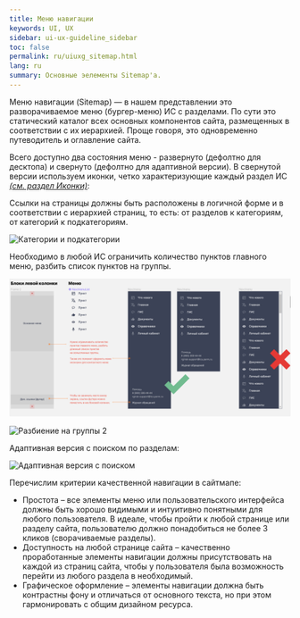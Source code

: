 ```yaml
---
title: Меню навигации
keywords: UI, UX
sidebar: ui-ux-guideline_sidebar
toc: false
permalink: ru/uiuxg_sitemap.html
lang: ru
summary: Основные эелементы Sitemap'a.
---
```


Меню навигации (Sitemap) — в нашем представлении это разворачиваемое меню (бургер-меню) ИС с разделами. По сути это статический каталог всех основных компонентов сайта, размещенных в соответствии с их иерархией. Проще говоря, это одновременно путеводитель и оглавление сайта.

Всего доступно два состояния меню - развернуто (дефолтно для десктопа) и свернуто (дефолтно для адаптивной версии). В свернутой версии используем иконки, четко характеризующие каждый раздел ИС [*(см. раздел Иконки)*]():

Ссылки на страницы должны быть расположены в логичной форме и в соответствии с иерархией страниц, то есть: от разделов к категориям, от категорий к подкатегориям.

![Категории и подкатегории](../../../images/pages/guides/ui-ux-guideline/uiuxg_sitemap/2.png)

Необходимо в любой ИС ограничить количество пунктов главного меню, разбить список пунктов на группы.

![Разбиение на группы](../../../images/pages/guides/ui-ux-guideline/uiuxg_sitemap/3.png)

![Разбиение на группы 2](../../../images/pages/guides/ui-ux-guideline/uiuxg_sitemap/3-1.png)

Адаптивная версия с поиском по разделам:

![Адаптивная версия с поиском](../../../images/pages/guides/ui-ux-guideline/uiuxg_sitemap/4.png)

Перечислим критерии качественной навигации в сайтмапе:

* Простота – все элементы меню или пользовательского интерфейса должны быть хорошо видимыми и интуитивно понятными для любого пользователя. В идеале, чтобы пройти к любой странице или разделу сайта, пользователю должно понадобиться не более 3 кликов (сворачиваемые разделы).
* Доступность на любой странице сайта – качественно проработанные элементы навигации должны присутствовать на каждой из страниц сайта, чтобы у пользователя была возможность перейти из любого раздела в необходимый.
* Графическое оформление – элементы навигации должна быть контрастны фону и отличаться от основного текста, но при этом гармонировать с общим дизайном ресурса.

